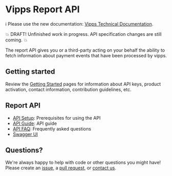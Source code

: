 <!-- START_METADATA
---
title: Introduction
sidebar_position: 1
---
END_METADATA -->

# Vipps Report API

<!-- START_COMMENT -->

ℹ️ Please use the new documentation:
[Vipps Technical Documentation](https://vippsas.github.io/vipps-developer-docs/).

<!-- END_COMMENT -->

💥 DRAFT! Unfinished work in progress. API specification changes are still coming. 💥

The report API gives you or a third-party acting on your behalf the ability to fetch information about payment events that have been processed by vipps.

## Getting started

Review the [Getting Started](https://github.com/vippsas/vipps-developers/blob/master/vipps-getting-started.md) pages for information about API keys, product activation, contact information, contribution guidelines, etc.

## Report API
* [API Setup](./vipps-report-api-setup.md): Prerequisites for using the API
* [API Guide](./vipps-report-api-guide.md): API guide
* [API FAQ](./vipps-report-api-faq.md): Frequently asked questions
* [Swagger UI](https://vippsas.github.io/vipps-report-api/)

## Questions?

We're always happy to help with code or other questions you might have!
Please create an [issue](https://github.com/vippsas/vipps-report-api/issues),
a [pull request](https://github.com/vippsas/vipps-report-api/pulls),
or [contact us](https://github.com/vippsas/vipps-report/blob/master/contact.md).
